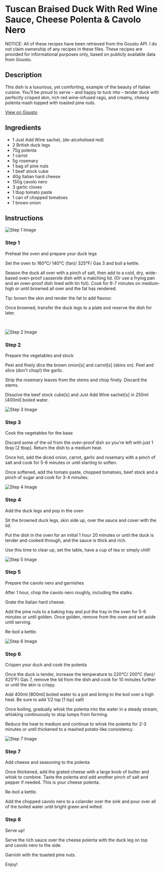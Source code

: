 # Tuscan Braised Duck With Red Wine Sauce, Cheese Polenta & Cavolo Nero

NOTICE: All of these recipes have been retrieved from the Gousto API. I do not claim ownership of any recipes in these files. These recipes are provided for informational purposes only, based on publicly available data from Gousto.

## Description

This dish is a luxurious, yet comforting, example of the beauty of Italian cuisine. You’ll be proud to serve – and happy to tuck into – tender duck with perfectly crisped skin, rich red wine-infused ragù, and creamy, cheesy polenta mash topped with toasted pine nuts.

[View on Gousto](https://www.gousto.co.uk/recipes/cookbook/tuscan-braised-duck-with-red-wine-sauce-cheese-polenta-cavolo-nero)

## Ingredients

- 1 Just Add Wine sachet, (de-alcoholised red)
- 2 British duck legs
- 75g polenta
- 1 carrot
- 5g rosemary
- 1 bag of pine nuts
- 1 beef stock cube
- 40g Italian hard cheese
- 150g cavolo nero
- 3 garlic cloves
- 1 tbsp tomato paste
- 1 can of chopped tomatoes
- 1 brown onion

## Instructions

![Step 1 Image](https://production-media.gousto.co.uk/cms/recipe-step-image/1480.-step-1-x200.jpg)

### Step 1

Preheat the oven and prepare your duck legs


Set the oven to 160&deg;C/ 140&deg;C (fan)/ 325&deg;F/ Gas 3 and boil a kettle.


Season the duck&nbsp;all over with a pinch of salt,&nbsp;then add to a cold, dry, wide-based <span class="text-highlight">oven-proof casserole dish</span> with a matching lid. (Or use a frying pan and an oven-proof dish lined with tin foil). Cook for 6-7 minutes on medium-high or until browned all over and the fat has rendered.


Tip: brown the skin and render the fat to add flavour.


Once browned, transfer the duck legs&nbsp;to a plate and reserve the dish for later.


&nbsp;

![Step 2 Image](https://production-media.gousto.co.uk/cms/recipe-step-image/1480.-step-2-x200.jpg)

### Step 2

Prepare the vegetables and stock 


Peel and finely dice the brown&nbsp;onion<span class="text-danger">[s]</span>&nbsp;and&nbsp;carrot<span class="text-danger">[s]</span> (skins on). Peel and slice (don't chop!) the garlic.&nbsp;


Strip the rosemary leaves&nbsp;from the stems and chop finely. Discard the stems.


Dissolve the beef stock cube<span class="text-danger">[s]</span>&nbsp;and Just Add Wine sachet<span class="text-danger">[s]</span> in 250ml <span class="text-danger">[400ml]</span> boiled&nbsp;water.

![Step 3 Image](https://production-media.gousto.co.uk/cms/recipe-step-image/1480.-step-3-x200.jpg)

### Step 3

Cook the vegetables for the base


Discard some of the oil from the oven-proof dish so you're left with just 1 tbsp<span class="text-danger"> [2 tbsp]</span>.&nbsp;Return&nbsp;the dish to a medium heat.


Once hot,&nbsp;add the diced onion, carrot, garlic and rosemary with a pinch of salt and cook for 5-6 minutes or until starting to soften.


Once softened, add the tomato paste,&nbsp;chopped tomatoes, beef stock and a pinch of sugar and cook for 3-4 minutes.

![Step 4 Image](https://production-media.gousto.co.uk/cms/recipe-step-image/1480.-step-4-x200.jpg)

### Step 4

Add the duck legs and pop in the oven


Sit the browned duck legs, skin side&nbsp;up, over the&nbsp;sauce and cover with the lid.&nbsp;


Put the dish in the oven&nbsp;for an initial 1 hour 20 minutes or until the duck is tender and cooked through, and the sauce is thick and rich.


Use this time to clear up, set the table, have a cup of tea or simply chill!

![Step 5 Image](https://production-media.gousto.co.uk/cms/recipe-step-image/1480.-step-5-x200.jpg)

### Step 5

Prepare the cavolo&nbsp;nero and garnishes


After 1 hour, chop the cavolo nero roughly, including the stalks.


Grate the Italian hard cheese.


Add the pine nuts to a baking tray and put the tray in the oven for 5-6 minutes or until golden. Once golden, remove from the oven and set aside until serving.


Re-boil a kettle.

![Step 6 Image](https://production-media.gousto.co.uk/cms/recipe-step-image/1480.-step-6-x200.jpg)

### Step 6

Crispen your duck and cook the polenta


Once the duck is tender, increase the temperature to 220&deg;C/ 200&deg;C (fan)/ 425&deg;F/ Gas 7, remove the lid from the dish and cook for 10 minutes further or until the skin is crispy.


Add 400ml <span class="text-danger">[800ml]</span> boiled water to a pot and bring to the boil over a high heat. Be sure to add 1/2 tsp&nbsp;<span class="text-danger">[1 tsp]</span> salt!


Once boiling,&nbsp;gradually&nbsp;whisk the&nbsp;polenta&nbsp;into the&nbsp;water in a steady stream, whisking&nbsp;continuously to stop lumps from forming.&nbsp;&nbsp;


Reduce the heat to medium and continue to whisk the polenta&nbsp;for 2-3 minutes or until thickened&nbsp;to a mashed potato-like consistency.

![Step 7 Image](https://production-media.gousto.co.uk/cms/recipe-step-image/1480.-step-7-x200.jpg)

### Step 7

Add cheese and seasoning to the polenta 


Once thickened, add the grated cheese&nbsp;with a large knob of butter and whisk to combine. Taste the polenta and&nbsp;add another pinch of&nbsp;salt and pepper&nbsp;if needed. This is your cheese polenta.


Re-boil a kettle.


Add the chopped cavolo nero to a colander over the sink and pour over all of the <span class="text-highlight">boiled water</span> until bright green and wilted.

### Step 8

Serve up!


Serve the rich sauce&nbsp;over the cheese polenta with the&nbsp;duck leg on top and&nbsp;cavolo nero to the side.


Garnish with the toasted pine nuts.


Enjoy!


&nbsp;


&nbsp;

